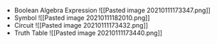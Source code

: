 - Boolean Algebra Expression
![[Pasted image 20210111173347.png]]
- Symbol
![[Pasted image 20210111182010.png]]
- Circuit
![[Pasted image 20210111173432.png]]
- Truth Table
![[Pasted image 20210111173440.png]]